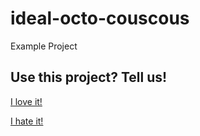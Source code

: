 # ideal-octo-couscous
Example Project

## Use this project? Tell us!

[I love it!](https://github.com/solvaholic/ideal-octo-couscous/issues/new?template=praise.md)

[I hate it!](https://github.com/solvaholic/ideal-octo-couscous/issues/new?template=complaint.md)
